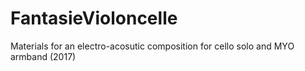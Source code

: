 # FantasieVioloncelle
Materials for an electro-acosutic composition for cello solo and MYO armband (2017)
